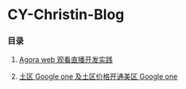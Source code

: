 # CY-Christin-Blog

### 目录

1. [Agora web 观看直播开发实践](Agora%20web%20观看直播开发实践.md)

2. [土区 Google one 及土区价格开通美区 Google one](土区%20Google%20one%20及土区价格开通美区%20Google%20one.md)
